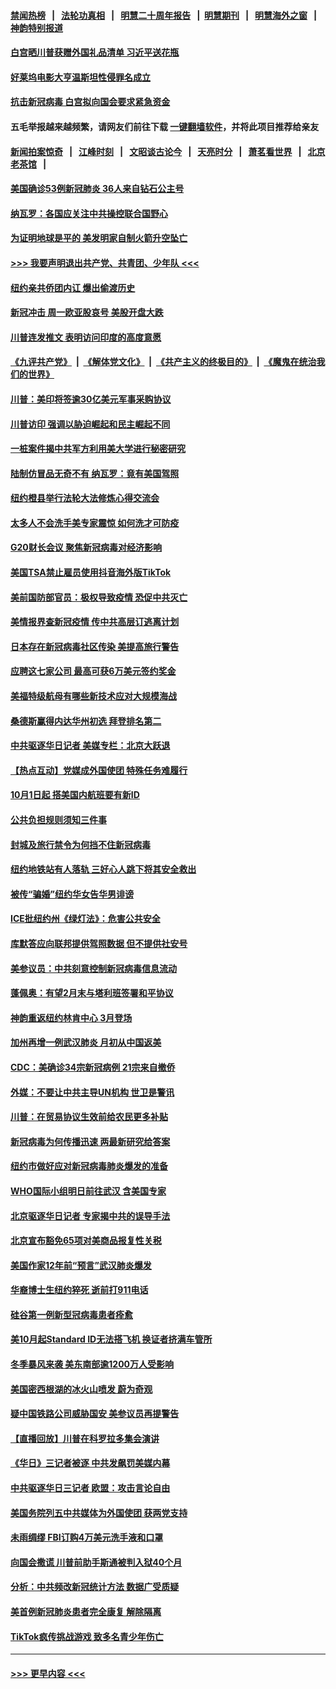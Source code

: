 #### [禁闻热榜](热点新闻.md?=0)  &nbsp;&nbsp;|&nbsp;&nbsp; [法轮功真相](https://github.com/gfw-breaker/truth/blob/master/README.md?=0) &nbsp;&nbsp;|&nbsp;&nbsp; [明慧二十周年报告](https://github.com/gfw-breaker/mh-reports/blob/master/README.md?=0) &nbsp;&nbsp;|&nbsp;&nbsp;[明慧期刊](https://github.com/gfw-breaker/mh-qikan) &nbsp;&nbsp;|&nbsp;&nbsp; [明慧海外之窗](https://github.com/gfw-breaker/mh-news/blob/master/README.md?=0) &nbsp;&nbsp;|&nbsp;&nbsp; [神韵特别报道](https://github.com/gfw-breaker/mh-news/blob/master/shenyun.md?=0)
#### [白宫晒川普获赠外国礼品清单 习近平送花瓶](../pages/nsc412/n11892985.md?t=02250531) 
#### [好莱坞电影大亨温斯坦性侵罪名成立](../pages/nsc412/n11892907.md?t=02250531) 
#### [抗击新冠病毒 白宫拟向国会要求紧急资金](../pages/nsc412/n11892943.md?t=02250531) 
#### 五毛举报越来越频繁，请网友们前往下载 [一键翻墙软件](https://github.com/gfw-breaker/ssr-accounts)，并将此项目推荐给亲友
#### [新闻拍案惊奇](https://github.com/gfw-breaker/banned-news/blob/master/pages/link4.md) &nbsp;&nbsp;|&nbsp;&nbsp; [江峰时刻](https://github.com/gfw-breaker/banned-news/blob/master/pages/link4.md) &nbsp;&nbsp;|&nbsp;&nbsp; [文昭谈古论今](https://github.com/gfw-breaker/banned-news/blob/master/pages/link4.md) &nbsp;&nbsp;|&nbsp;&nbsp; [天亮时分](https://github.com/gfw-breaker/banned-news/blob/master/pages/link4.md) &nbsp;&nbsp;|&nbsp;&nbsp; [萧茗看世界](https://github.com/gfw-breaker/banned-news/blob/master/pages/link4.md) &nbsp;&nbsp;|&nbsp;&nbsp; [北京老茶馆](https://github.com/gfw-breaker/banned-news/blob/master/pages/link4.md) &nbsp;&nbsp;|&nbsp;&nbsp; 
#### [美国确诊53例新冠肺炎 36人来自钻石公主号](../pages/nsc412/n11892877.md?t=02250531) 
#### [纳瓦罗：各国应关注中共操控联合国野心](../pages/nsc412/n11892856.md?t=02250531) 
#### [为证明地球是平的 美发明家自制火箭升空坠亡](../pages/nsc412/n11892645.md?t=02250531) 
#### [>>> 我要声明退出共产党、共青团、少年队 <<<](https://github.com/begood0513/goodnews/blob/master/quit/letter.md) 
#### [纽约亲共侨团内讧 爆出偷渡历史](../pages/nsc412/n11891235.md?t=02250531) 
#### [新冠冲击 周一欧亚股哀号 美股开盘大跌](../pages/nsc412/n11892648.md?t=02250531) 
#### [川普连发推文 表明访问印度的高度意愿](../pages/nsc412/n11891927.md?t=02250531) 
#### [《九评共产党》](https://github.com/begood0513/9ping.md/blob/master/README.md) &nbsp;|&nbsp; [《解体党文化》](../../../../jtdwh.md/blob/master/README.md)  &nbsp;|&nbsp; [《共产主义的终极目的》](../../../../gczydzjmd.md/blob/master/README.md) &nbsp;|&nbsp; [《魔鬼在统治我们的世界》](../../../../mgztzwmdsj.md/blob/master/README.md) 
#### [川普：美印将签逾30亿美元军事采购协议](../pages/nsc412/n11892494.md?t=02250531) 
#### [川普访印 强调以胁迫崛起和民主崛起不同](../pages/nsc412/n11891855.md?t=02250531) 
#### [一桩案件揭中共军方利用美大学进行秘密研究](../pages/nsc412/n11891206.md?t=02250531) 
#### [陆制仿冒品无奇不有 纳瓦罗：竟有美国驾照](../pages/nsc412/n11890953.md?t=02250531) 
#### [纽约橙县举行法轮大法修炼心得交流会](../pages/nsc412/n11890760.md?t=02250531) 
#### [太多人不会洗手美专家震惊 如何洗才可防疫](../pages/nsc412/n11875866.md?t=02250531) 
#### [G20财长会议 聚焦新冠病毒对经济影响](../pages/nsc412/n11890400.md?t=02250531) 
#### [美国TSA禁止雇员使用抖音海外版TikTok](../pages/nsc412/n11890500.md?t=02250531) 
#### [美前国防部官员：极权导致疫情 恐促中共灭亡](../pages/nsc412/n11889092.md?t=02250531) 
#### [美情报界查新冠疫情 传中共高层订逃离计划](../pages/nsc412/n11888161.md?t=02250531) 
#### [日本存在新冠病毒社区传染 美提高旅行警告](../pages/nsc412/n11889917.md?t=02250531) 
#### [应聘这七家公司 最高可获6万美元签约奖金](../pages/nsc412/n11879446.md?t=02250531) 
#### [美福特级航母有哪些新技术应对大规模海战](../pages/nsc412/n11882087.md?t=02250531) 
#### [桑德斯赢得内达华州初选 拜登排名第二](../pages/nsc412/n11888760.md?t=02250531) 
#### [中共驱逐华日记者 美媒专栏：北京大跃退](../pages/nsc412/n11888453.md?t=02250531) 
#### [【热点互动】党媒成外国使团 特殊任务难履行](../pages/nsc412/n11888306.md?t=02250531) 
#### [10月1日起 搭美国内航班要有新ID](../pages/nsc412/n11888243.md?t=02250531) 
#### [公共负担规则须知三件事](../pages/nsc412/n11888123.md?t=02250531) 
#### [封城及旅行禁令为何挡不住新冠病毒](../pages/nsc412/n11888067.md?t=02250531) 
#### [纽约地铁站有人落轨   三好心人跳下将其安全救出](../pages/nsc412/n11888088.md?t=02250531) 
#### [被传“骗婚”纽约华女告华男诽谤](../pages/nsc412/n11887303.md?t=02250531) 
#### [ICE批纽约州《绿灯法》：危害公共安全](../pages/nsc412/n11887285.md?t=02250531) 
#### [库默答应向联邦提供驾照数据 但不提供社安号](../pages/nsc412/n11887269.md?t=02250531) 
#### [美参议员：中共刻意控制新冠病毒信息流动](../pages/nsc412/n11887949.md?t=02250531) 
#### [蓬佩奥：有望2月末与塔利班签署和平协议](../pages/nsc412/n11887248.md?t=02250531) 
#### [神韵重返纽约林肯中心 3月登场](../pages/nsc412/n11885013.md?t=02250531) 
#### [加州再增一例武汉肺炎 月初从中国返美](../pages/nsc412/n11886929.md?t=02250531) 
#### [CDC：美确诊34宗新冠病例 21宗来自撤侨](../pages/nsc412/n11886795.md?t=02250531) 
#### [外媒：不要让中共主导UN机构 世卫是警讯](../pages/nsc412/n11886401.md?t=02250531) 
#### [川普：在贸易协议生效前给农民更多补贴](../pages/nsc412/n11886549.md?t=02250531) 
#### [新冠病毒为何传播迅速 两最新研究给答案](../pages/nsc412/n11886505.md?t=02250531) 
#### [纽约市做好应对新冠病毒肺炎爆发的准备](../pages/nsc412/n11885019.md?t=02250531) 
#### [WHO国际小组明日前往武汉 含美国专家](../pages/nsc412/n11886380.md?t=02250531) 
#### [北京驱逐华日记者 专家揭中共的误导手法](../pages/nsc412/n11886124.md?t=02250531) 
#### [北京宣布豁免65项对美商品报复性关税](../pages/nsc412/n11885960.md?t=02250531) 
#### [美国作家12年前“预言”武汉肺炎爆发](../pages/nsc412/n11885487.md?t=02250531) 
#### [华裔博士生纽约猝死  逝前打911电话](../pages/nsc412/n11885007.md?t=02250531) 
#### [硅谷第一例新型冠病毒患者痊愈](../pages/nsc412/n11885163.md?t=02250531) 
#### [美10月起Standard ID无法搭飞机  换证者挤满车管所](../pages/nsc412/n11885036.md?t=02250531) 
#### [冬季暴风来袭 美东南部逾1200万人受影响](../pages/nsc412/n11884620.md?t=02250531) 
#### [美国密西根湖的冰火山喷发 蔚为奇观](../pages/nsc412/n11884842.md?t=02250531) 
#### [疑中国铁路公司威胁国安 美参议员再提警告](../pages/nsc412/n11884300.md?t=02250531) 
#### [【直播回放】川普在科罗拉多集会演讲](../pages/nsc412/n11883640.md?t=02250531) 
#### [《华日》三记者被逐 中共发飙罚美媒内幕](../pages/nsc412/n11884184.md?t=02250531) 
#### [中共驱逐华日三记者 欧盟：攻击言论自由](../pages/nsc412/n11884179.md?t=02250531) 
#### [美国务院列五中共媒体为外国使团 获两党支持](../pages/nsc412/n11883954.md?t=02250531) 
#### [未雨绸缪 FBI订购4万美元洗手液和口罩](../pages/nsc412/n11883960.md?t=02250531) 
#### [向国会撒谎 川普前助手斯通被判入狱40个月](../pages/nsc412/n11883930.md?t=02250531) 
#### [分析：中共频改新冠统计方法 数据广受质疑](../pages/nsc412/n11883875.md?t=02250531) 
#### [美首例新冠肺炎患者完全康复 解除隔离](../pages/nsc412/n11883754.md?t=02250531) 
#### [TikTok疯传挑战游戏 致多名青少年伤亡](../pages/nsc412/n11883598.md?t=02250531) 

----
#### [ >>> 更早内容 <<< ](../indexes/nsc412-earlier.md)
